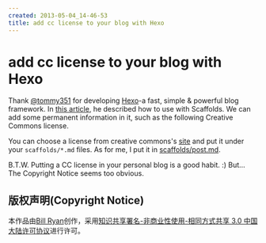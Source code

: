 ```yaml
---
created: 2013-05-04_14-46-53
title: add cc license to your blog with Hexo
---
```


# add cc license to your blog with Hexo

Thank [@tommy351](https://github.com/tommy351/hexo) for developing [Hexo](http://zespia.tw/hexo/)-a fast, simple & powerful blog framework. In [this article](http://zespia.tw/hexo/docs/writing.html), he described how to use with Scaffolds. We can add some permanent information in it, such as the following Creative Commons license.  

You can choose a license from creative commons's [site](http://creativecommons.org/choose/) and put it under your `scaffolds/*.md` files. As for me, I put it in [scaffolds/post.md](/downloads/post.md.raw).  

B.T.W. Putting a CC license in your personal blog is a good habit. :) But... The Copyright Notice seems too obvious.  

版权声明(Copyright Notice)  
---
本作品由<a xmlns:cc="http://creativecommons.org/ns#" href="http://billryan.me" property="cc:attributionName" rel="cc:attributionURL">Bill Ryan</a>创作，采用<a rel="license" href="http://creativecommons.org/licenses/by-nc-sa/3.0/cn/">知识共享署名-非商业性使用-相同方式共享 3.0 中国大陆许可协议</a>进行许可。